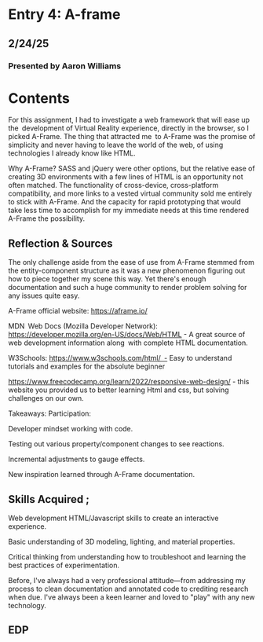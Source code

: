 # Entry 4: A-frame
## 2/24/25
### Presented by Aaron Williams

# Contents 
For this assignment, I had to investigate a web framework that will ease up the development of Virtual Reality experience, directly in the browser, so I picked A-Frame. The thing that attracted me to A-Frame was the promise of simplicity and never having to leave the world of the web, of using technologies I already know like HTML.

Why A-Frame? SASS and jQuery were other options, but the relative ease of creating 3D environments with a few lines of HTML is an opportunity not often matched. The functionality of cross-device, cross-platform compatibility, and more links to a vested virtual community sold me entirely to stick with A-Frame. And the capacity for rapid prototyping that would take less time to accomplish for my immediate needs at this time rendered A-Frame the possibility.

## Reflection & Sources
The only challenge aside from the ease of use from A-Frame stemmed from the entity-component structure as it was a new phenomenon figuring out how to piece together my scene this way. Yet there's enough documentation and such a huge community to render problem solving for any issues quite easy.

A-Frame official website: https://aframe.io/

MDN Web Docs (Mozilla Developer Network):
https://developer.mozilla.org/en-US/docs/Web/HTML - A great source of web development information along with complete HTML documentation.

W3Schools: https://www.w3schools.com/html/ - Easy to understand tutorials and examples for the absolute beginner

https://www.freecodecamp.org/learn/2022/responsive-web-design/ - this website you provided us to better learning Html and css, but solving challenges on our own.


Takeaways:
  Participation:

Developer mindset working with code.

Testing out various property/component changes to see reactions.

Incremental adjustments to gauge effects.

New inspiration learned through A-Frame documentation.


## Skills Acquired ;
Web development HTML/Javascript skills to create an interactive experience.

Basic understanding of 3D modeling, lighting, and material properties.

Critical thinking from understanding how to troubleshoot and learning the best practices of experimentation.

Before, I've always had a very professional attitude—from addressing my process to clean documentation and annotated code to crediting research when due. I've always been a keen learner and loved to "play" with any new technology.


## EDP
